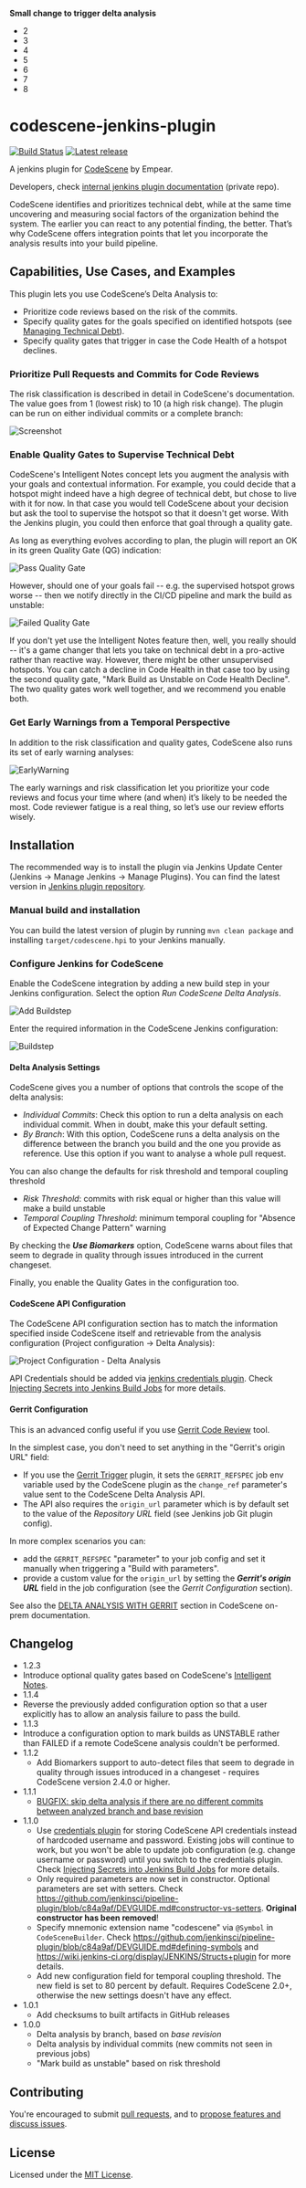 **Small change to trigger delta analysis**
- 2
- 3
- 4
- 5
- 6 
- 7 
- 8 

# codescene-jenkins-plugin

[![Build Status](https://travis-ci.org/empear-analytics/codescene-jenkins-plugin.svg)](https://travis-ci.org/empear-analytics/codescene-jenkins-plugin)
[![Latest release](https://img.shields.io/github/release/empear-analytics/codescene-jenkins-plugin.svg)](https://github.com/empear-analytics/codescene-jenkins-plugin/releases/latest)

A jenkins plugin for
[CodeScene](https://empear.com/how-it-works/) by Empear.

Developers, check [internal jenkins plugin documentation](https://github.com/empear-analytics/codescene-docs/blob/master/codescene-jenkins-plugin.md) (private repo).


CodeScene identifies and prioritizes technical debt, while at the same time uncovering and measuring social factors of the organization behind
the system. The earlier you can react to any potential finding, the better. That’s why
CodeScene offers integration points that let you incorporate the analysis
results into your build pipeline.

## Capabilities, Use Cases, and Examples

This plugin lets you use CodeScene’s Delta Analysis to:
* Prioritize code reviews based on the risk of the commits.
* Specify quality gates for the goals specified on identified hotspots (see [Managing Technical Debt](https://empear.com/blog/manage-technical-debt-with-augmented-code-analysis/)).
* Specify quality gates that trigger in case the Code Health of a hotspot declines.

### Prioritize Pull Requests and Commits for Code Reviews

The risk classification is described in detail in CodeScene's documentation. The value goes from 1 (lowest risk) to 10 (a high risk change).
The plugin can be run on either individual commits or a complete branch:

![Screenshot](screenshot.png)

### Enable Quality Gates to Supervise Technical Debt

CodeScene's Intelligent Notes concept lets you augment the analysis with your goals and contextual information. For example, you could
decide that a hotspot might indeed have a high degree of technical debt, but chose to live with it for now. In that case you would tell
CodeScene about your decision but ask the tool to supervise the hotspot so that it doesn't get worse.
With the Jenkins plugin, you could then enforce that goal through a quality gate.

As long as everything evolves according to plan, the plugin will report an OK in its green Quality Gate (QG) indication:

![Pass Quality Gate](pass-quality-gate.png)

However, should one of your goals fail -- e.g. the supervised hotspot grows worse -- then we notify directly in the CI/CD pipeline and
mark the build as unstable:

![Failed Quality Gate](failed-quality-gate.png)

If you don't yet use the Intelligent Notes feature then, well, you really should -- it's a game changer that lets you take
on technical debt in a pro-active rather than reactive way. However, there might be other unsupervised hotspots. You can
catch a decline in Code Health in that case too by using the second quality gate, "Mark Build as Unstable on Code Health Decline".
The two quality gates work well together, and we recommend you enable both.

### Get Early Warnings from a Temporal Perspective

In addition to the risk classification and quality gates, CodeScene also runs its set of early warning analyses:

![EarlyWarning](earlywarning.png)

The early warnings and risk classification let you prioritize your code reviews and
focus your time where (and when) it’s likely to be needed the most.
Code reviewer fatigue is a real thing, so let’s use our review efforts wisely.

## Installation

The recommended way is to install the plugin via Jenkins Update Center (Jenkins -> Manage Jenkins -> Manage Plugins). You can find the latest version in [Jenkins plugin repository](https://plugins.jenkins.io/codescene).

### Manual build and installation

You can build the latest version of plugin by running `mvn clean package` and installing `target/codescene.hpi`
to your Jenkins manually.

### Configure Jenkins for CodeScene

Enable the CodeScene integration by adding a new build step in your Jenkins configuration. Select the option *Run CodeScene Delta Analysis*.

![Add Buildstep](add-buildstep.png)

Enter the required information in the CodeScene Jenkins configuration:

![Buildstep](buildstep.png)

####  Delta Analysis Settings

CodeScene gives you a number of options that controls the scope of the delta analysis:

* *Individual Commits*: Check this option to run a delta analysis on each individual commit. When in doubt, make this your default setting.
* *By Branch*: With this option, CodeScene runs a delta analysis on the difference between the branch you build and the one you provide as reference. Use this option if you want to analyse a whole pull request.

You can also change the defaults for risk threshold and temporal coupling threshold

* *Risk Threshold*: commits with risk equal or higher than this value will make a build unstable
* *Temporal Coupling Threshold*: minimum temporal coupling for "Absence of Expected Change Pattern" warning

By checking the _**Use Biomarkers**_ option, CodeScene warns about files that seem to degrade in quality through issues introduced in the current changeset.

Finally, you enable the Quality Gates in the configuration too.

#### CodeScene API Configuration

The CodeScene API configuration section has to match the information specified inside CodeScene itself and retrievable from the analysis configuration (Project configuration -> Delta Analysis):

![Project Configuration - Delta Analysis](project-config-delta-analysis.png)

API Credentials should be added via [jenkins credentials plugin](https://wiki.jenkins-ci.org/display/JENKINS/Credentials+Plugin).
Check [Injecting Secrets into Jenkins Build Jobs](https://support.cloudbees.com/hc/en-us/articles/203802500-Injecting-Secrets-into-Jenkins-Build-Jobs) for more details.


#### Gerrit Configuration

This is an advanced config useful if you use [Gerrit Code Review](https://www.gerritcodereview.com/) tool.

In the simplest case, you don't need to set  anything in the "Gerrit's origin URL" field:

- If you use the [Gerrit Trigger](https://wiki.jenkins.io/display/JENKINS/Gerrit+Trigger) plugin,
it sets the `GERRIT_REFSPEC` job env variable used by the CodeScene plugin as the `change_ref` parameter's value
sent to the CodeScene Delta Analysis API.
- The API also requires the `origin_url` parameter which is by default set 
to the value of the _Repository URL_ field (see Jenkins job Git plugin config). 

In more complex scenarios you can:
- add the `GERRIT_REFSPEC` "parameter" to your job config and set it manually when triggering a "Build with parameters". 
- provide a custom value for the `origin_url` by setting the **_Gerrit's origin URL_** field in the job configuration (see the _Gerrit Configuration_ section).

See also the [DELTA ANALYSIS WITH GERRIT](https://docs.enterprise.codescene.io/versions/3.2.5/guides/delta/automated-delta-analyses.html#delta-analysis-with-gerrit)
section in CodeScene on-prem documentation.




## Changelog

* 1.2.3
 * Introduce optional quality gates based on CodeScene's [Intelligent Notes](https://empear.com/blog/manage-technical-debt-with-augmented-code-analysis/).
* 1.1.4
 * Reverse the previously added configuration option so that a user explicitly has to allow an analysis failure to pass the build.
* 1.1.3
 * Introduce a configuration option to mark builds as UNSTABLE rather than FAILED if a remote CodeScene analysis couldn't be performed.
* 1.1.2
  * Add Biomarkers support to auto-detect files that seem to degrade in quality through issues introduced in a changeset - requires CodeScene version 2.4.0 or higher.
* 1.1.1
  * [BUGFIX: skip delta analysis if there are no different commits between analyzed branch and base revision](https://github.com/jenkinsci/codescene-plugin/pull/1)
* 1.1.0
  * Use [credentials plugin](https://wiki.jenkins-ci.org/display/JENKINS/Credentials+Plugin)
    for storing CodeScene API credentials instead of hardcoded username and password.
    Existing jobs will continue to work, but you won't be able to update job configuration
    (e.g. change username or password) until you switch to the credentials plugin.
    Check [Injecting Secrets into Jenkins Build Jobs](https://support.cloudbees.com/hc/en-us/articles/203802500-Injecting-Secrets-into-Jenkins-Build-Jobs)
    for more details.
  * Only required parameters are now set in constructor.
    Optional parameters are set with setters.
    Check https://github.com/jenkinsci/pipeline-plugin/blob/c84a9af/DEVGUIDE.md#constructor-vs-setters.
    **Original constructor has been removed**!
  * Specify mnemonic extension name "codescene" via `@Symbol` in `CodeSceneBuilder`.
    Check https://github.com/jenkinsci/pipeline-plugin/blob/c84a9af/DEVGUIDE.md#defining-symbols
    and https://wiki.jenkins-ci.org/display/JENKINS/Structs+plugin for more details.
  * Add new configuration field for temporal coupling threshold. The new field is set to 80 percent by default. Requires CodeScene 2.0+, otherwise the new settings doesn't have any effect.
* 1.0.1
  * Add checksums to built artifacts in GitHub releases
* 1.0.0
  * Delta analysis by branch, based on _base revision_
  * Delta analysis by individual commits (new commits not seen in previous jobs)
  * "Mark build as unstable" based on risk threshold

## Contributing

You're encouraged to submit [pull
requests](https://github.com/empear-analytics/codescene-jenkins-plugin/pulls),
and to [propose features and discuss
issues](https://github.com/empear-analytics/codescene-jenkins-plugin/issues).

## License

Licensed under the [MIT License](LICENSE).
